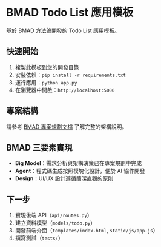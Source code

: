 # BMAD Todo List 應用模板

基於 BMAD 方法論開發的 Todo List 應用模板。

## 快速開始

1. 複製此模板到您的開發目錄
2. 安裝依賴：`pip install -r requirements.txt`
3. 運行應用：`python app.py`
4. 在瀏覽器中開啟：`http://localhost:5000`

## 專案結構

請參考 [BMAD 專案規劃文檔](../BMAD-TodoList-Project-Plan.md) 了解完整的架構說明。

## BMAD 三要素實現

- **Big Model**：需求分析與架構決策已在專案規劃中完成
- **Agent**：程式碼生成按照模塊化設計，便於 AI 協作開發
- **Design**：UI/UX 設計遵循簡潔直觀的原則

## 下一步

1. 實現後端 API（`api/routes.py`）
2. 建立資料模型（`models/todo.py`）
3. 開發前端介面（`templates/index.html`, `static/js/app.js`）
4. 撰寫測試（`tests/`）